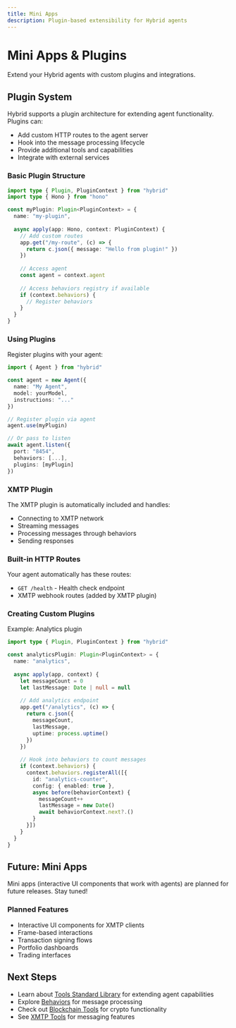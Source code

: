 ```yaml
---
title: Mini Apps
description: Plugin-based extensibility for Hybrid agents
---
```


# Mini Apps & Plugins

Extend your Hybrid agents with custom plugins and integrations.

## Plugin System

Hybrid supports a plugin architecture for extending agent functionality. Plugins can:

- Add custom HTTP routes to the agent server
- Hook into the message processing lifecycle
- Provide additional tools and capabilities
- Integrate with external services

### Basic Plugin Structure

```typescript
import type { Plugin, PluginContext } from "hybrid"
import type { Hono } from "hono"

const myPlugin: Plugin<PluginContext> = {
  name: "my-plugin",
  
  async apply(app: Hono, context: PluginContext) {
    // Add custom routes
    app.get("/my-route", (c) => {
      return c.json({ message: "Hello from plugin!" })
    })
    
    // Access agent
    const agent = context.agent
    
    // Access behaviors registry if available
    if (context.behaviors) {
      // Register behaviors
    }
  }
}
```

### Using Plugins

Register plugins with your agent:

```typescript
import { Agent } from "hybrid"

const agent = new Agent({
  name: "My Agent",
  model: yourModel,
  instructions: "..."
})

// Register plugin via agent
agent.use(myPlugin)

// Or pass to listen
await agent.listen({
  port: "8454",
  behaviors: [...],
  plugins: [myPlugin]
})
```

### XMTP Plugin

The XMTP plugin is automatically included and handles:
- Connecting to XMTP network
- Streaming messages
- Processing messages through behaviors
- Sending responses

### Built-in HTTP Routes

Your agent automatically has these routes:

- `GET /health` - Health check endpoint
- XMTP webhook routes (added by XMTP plugin)

### Creating Custom Plugins

Example: Analytics plugin

```typescript
import type { Plugin, PluginContext } from "hybrid"

const analyticsPlugin: Plugin<PluginContext> = {
  name: "analytics",
  
  async apply(app, context) {
    let messageCount = 0
    let lastMessage: Date | null = null
    
    // Add analytics endpoint
    app.get("/analytics", (c) => {
      return c.json({
        messageCount,
        lastMessage,
        uptime: process.uptime()
      })
    })
    
    // Hook into behaviors to count messages
    if (context.behaviors) {
      context.behaviors.registerAll([{
        id: "analytics-counter",
        config: { enabled: true },
        async before(behaviorContext) {
          messageCount++
          lastMessage = new Date()
          await behaviorContext.next?.()
        }
      }])
    }
  }
}
```

## Future: Mini Apps

Mini apps (interactive UI components that work with agents) are planned for future releases. Stay tuned!

### Planned Features

- Interactive UI components for XMTP clients
- Frame-based interactions
- Transaction signing flows
- Portfolio dashboards
- Trading interfaces

## Next Steps

- Learn about [Tools Standard Library](/tools) for extending agent capabilities
- Explore [Behaviors](/agent/behaviors) for message processing
- Check out [Blockchain Tools](/tools/blockchain) for crypto functionality
- See [XMTP Tools](/tools/xmtp) for messaging features
